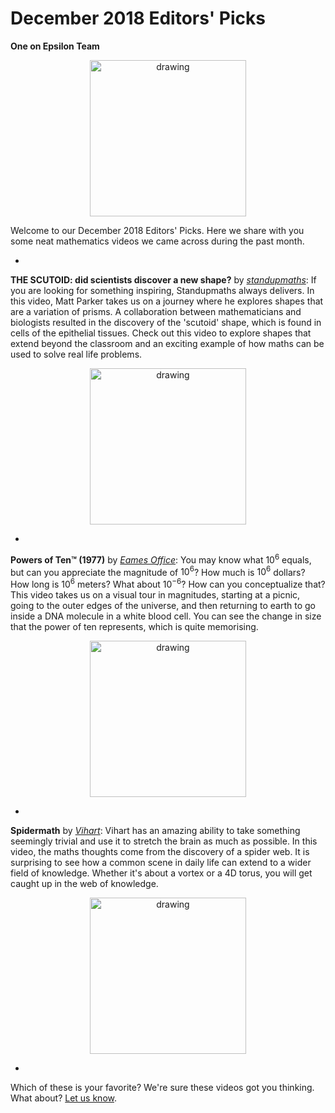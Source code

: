 # December 2018 Editors' Picks

**One on Epsilon Team**

<center>
 <img class = "blog-inline-image" src="https://es-app.com/assets/cc24ab.jpg" alt="drawing" width="250px"/>
</center> 

Welcome to our December 2018 Editors' Picks. Here we share with you some neat mathematics videos we came across during the past month.

-

**THE SCUTOID: did scientists discover a new shape?** by *[standupmaths](https://www.youtube.com/channel/UCSju5G2aFaWMqn-_0YBtq5A)*:
If you are looking for something inspiring, Standupmaths always delivers. 
In this video, Matt Parker takes us on a journey where he explores shapes that are a variation of prisms. 
A collaboration between mathematicians and biologists resulted in the discovery of the 'scutoid' shape, which is found in cells of the epithelial tissues.
Check out this video to explore shapes that extend beyond the classroom and an exciting example of how maths can be used to solve real life problems. 

<a href="https://epsilonstream.com/video/ql8b8y/">
	<center>
 		<img class = "blog-inline-image" src="https://i.ytimg.com/vi/2_NZ1ql8B8Y/mqdefault.jpg" alt="drawing" width="250px"/>
	</center> 
</a>

-

**Powers of Ten™ (1977)** by *[Eames Office](https://www.youtube.com/channel/UCCRa-wycVfgh1ctaKaD0BeQ)*:  You may know what $10^6$ equals, but can you appreciate the magnitude of $10^6$? How much is $10^6$ dollars? How long is $10^6$ meters?
What about $10^{-6}$? How can you conceptualize that?
This video takes us on a visual tour in magnitudes, starting at a picnic, going to the outer edges of the universe, and then returning to earth to go inside a DNA molecule in a white blood cell.
You can see the change in size that the power of ten represents, which is quite memorising.

<a href="https://www.youtube.com/watch?v=0fKBhvDjuy0">
	<center>
 		<img class = "blog-inline-image" src="https://i.ytimg.com/vi/0fKBhvDjuy0/mqdefault.jpg" alt="drawing" width="250px"/>
	</center> 
</a>

-

**Spidermath** by *[Vihart](https://www.youtube.com/channel/UCOGeU-1Fig3rrDjhm9Zs_wg)*: Vihart has an amazing ability to take something seemingly trivial and use it to stretch the brain as much as possible.  In this video, the maths thoughts come from the discovery of a spider web. It is surprising to see how a common scene in daily life can extend to a wider field of knowledge.
Whether it's about a vortex or a 4D torus, you will get caught up in the web of knowledge.

<a href="https://www.youtube.com/watch?v=LMCu9DVizTM">
	<center>
 		<img class = "blog-inline-image" src="https://i.ytimg.com/vi/LMCu9DVizTM/mqdefault.jpg" alt="drawing" width="250px"/>
	</center> 
</a>

-

Which of these is your favorite? We're sure these videos got you thinking. What about? [Let us know](https://oneonepsilon.com/contact/).